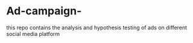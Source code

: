 # Ad-campaign-
this repo contains the analysis and hypothesis testing of ads on different social media platform
